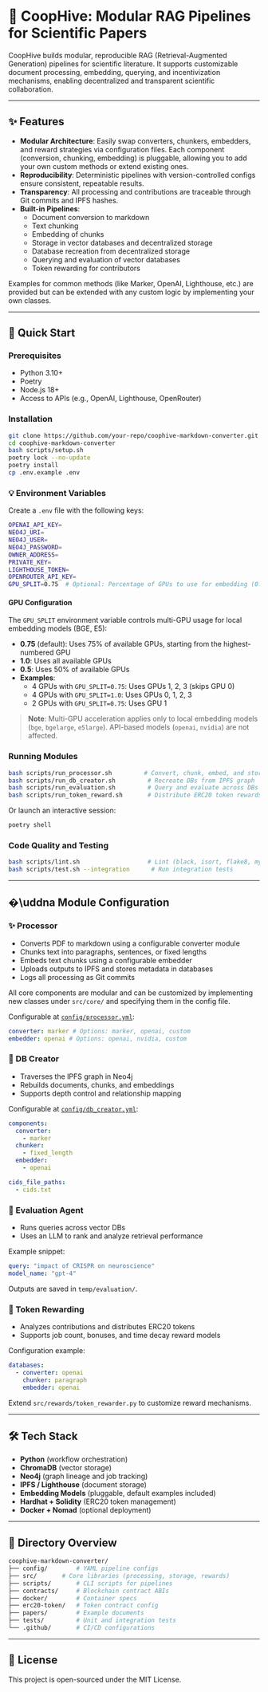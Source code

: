 # 🧠 CoopHive: Modular RAG Pipelines for Scientific Papers

CoopHive builds modular, reproducible RAG (Retrieval-Augmented Generation) pipelines for scientific literature. It supports customizable document processing, embedding, querying, and incentivization mechanisms, enabling decentralized and transparent scientific collaboration.

---

## ✨ Features

- **Modular Architecture**: Easily swap converters, chunkers, embedders, and reward strategies via configuration files. Each component (conversion, chunking, embedding) is pluggable, allowing you to add your own custom methods or extend existing ones.
- **Reproducibility**: Deterministic pipelines with version-controlled configs ensure consistent, repeatable results.
- **Transparency**: All processing and contributions are traceable through Git commits and IPFS hashes.
- **Built-in Pipelines**:
  - Document conversion to markdown
  - Text chunking
  - Embedding of chunks
  - Storage in vector databases and decentralized storage
  - Database recreation from decentralized storage
  - Querying and evaluation of vector databases
  - Token rewarding for contributors

Examples for common methods (like Marker, OpenAI, Lighthouse, etc.) are provided but can be extended with any custom logic by implementing your own classes.

---

## 🚀 Quick Start

### Prerequisites

- Python 3.10+
- Poetry
- Node.js 18+
- Access to APIs (e.g., OpenAI, Lighthouse, OpenRouter)

### Installation

```bash
git clone https://github.com/your-repo/coophive-markdown-converter.git
cd coophive-markdown-converter
bash scripts/setup.sh
poetry lock --no-update
poetry install
cp .env.example .env
```

### 💡 Environment Variables

Create a `.env` file with the following keys:

```bash
OPENAI_API_KEY=
NEO4J_URI=
NEO4J_USER=
NEO4J_PASSWORD=
OWNER_ADDRESS=
PRIVATE_KEY=
LIGHTHOUSE_TOKEN=
OPENROUTER_API_KEY=
GPU_SPLIT=0.75  # Optional: Percentage of GPUs to use for embedding (0.75 = 75%)
```

#### GPU Configuration

The `GPU_SPLIT` environment variable controls multi-GPU usage for local embedding models (BGE, E5):

- **0.75** (default): Uses 75% of available GPUs, starting from the highest-numbered GPU
- **1.0**: Uses all available GPUs  
- **0.5**: Uses 50% of available GPUs
- **Examples**:
  - 4 GPUs with `GPU_SPLIT=0.75`: Uses GPUs 1, 2, 3 (skips GPU 0)
  - 4 GPUs with `GPU_SPLIT=1.0`: Uses GPUs 0, 1, 2, 3
  - 2 GPUs with `GPU_SPLIT=0.75`: Uses GPU 1
  
> **Note**: Multi-GPU acceleration applies only to local embedding models (`bge`, `bgelarge`, `e5large`). API-based models (`openai`, `nvidia`) are not affected.

### Running Modules

```bash
bash scripts/run_processor.sh         # Convert, chunk, embed, and store documents
bash scripts/run_db_creator.sh         # Recreate DBs from IPFS graph
bash scripts/run_evaluation.sh         # Query and evaluate across DBs
bash scripts/run_token_reward.sh       # Distribute ERC20 token rewards
```

Or launch an interactive session:

```bash
poetry shell
```

### Code Quality and Testing

```bash
bash scripts/lint.sh                   # Lint (black, isort, flake8, mypy)
bash scripts/test.sh --integration      # Run integration tests
```

---

## �\uddna Module Configuration

### ✨ Processor

- Converts PDF to markdown using a configurable converter module
- Chunks text into paragraphs, sentences, or fixed lengths
- Embeds text chunks using a configurable embedder
- Uploads outputs to IPFS and stores metadata in databases
- Logs all processing as Git commits

All core components are modular and can be customized by implementing new classes under `src/core/` and specifying them in the config file.

Configurable at [`config/processor.yml`](config/processor.yml):

```yaml
converter: marker # Options: marker, openai, custom
embedder: openai # Options: openai, nvidia, custom
```

### 🔁 DB Creator

- Traverses the IPFS graph in Neo4j
- Rebuilds documents, chunks, and embeddings
- Supports depth control and relationship mapping

Configurable at [`config/db_creator.yml`](config/db_creator.yml):

```yaml
components:
  converter:
    - marker
  chunker:
    - fixed_length
  embedder:
    - openai

cids_file_paths:
  - cids.txt
```

### 🔎 Evaluation Agent

- Runs queries across vector DBs
- Uses an LLM to rank and analyze retrieval performance

Example snippet:

```yaml
query: "impact of CRISPR on neuroscience"
model_name: "gpt-4"
```

Outputs are saved in `temp/evaluation/`.

### 🏅 Token Rewarding

- Analyzes contributions and distributes ERC20 tokens
- Supports job count, bonuses, and time decay reward models

Configuration example:

```yaml
databases:
  - converter: openai
    chunker: paragraph
    embedder: openai
```

Extend `src/rewards/token_rewarder.py` to customize reward mechanisms.

---

## 🛠️ Tech Stack

- **Python** (workflow orchestration)
- **ChromaDB** (vector storage)
- **Neo4j** (graph lineage and job tracking)
- **IPFS / Lighthouse** (document storage)
- **Embedding Models** (pluggable, default examples included)
- **Hardhat + Solidity** (ERC20 token management)
- **Docker + Nomad** (optional deployment)

---

## 📄 Directory Overview

```bash
coophive-markdown-converter/
├── config/        # YAML pipeline configs
├── src/       # Core libraries (processing, storage, rewards)
├── scripts/       # CLI scripts for pipelines
├── contracts/     # Blockchain contract ABIs
├── docker/        # Container specs
├── erc20-token/   # Token contract config
├── papers/        # Example documents
├── tests/         # Unit and integration tests
└── .github/       # CI/CD configurations
```

---

## 📅 License

This project is open-sourced under the MIT License.
